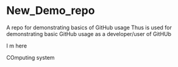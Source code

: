 # New_Demo_repo
A repo for demonstrating basics of GitHub usage
Thus is used for demonstrating basic GitHub usage as a developer/user of GitHUb

I m here

COmputing system
